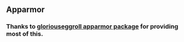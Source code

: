 ## Apparmor
### Thanks to [gloriouseggroll apparmor package](https://copr.fedorainfracloud.org/coprs/gloriouseggroll/apparmor-testing-maybe/package/apparmor/) for providing most of this.